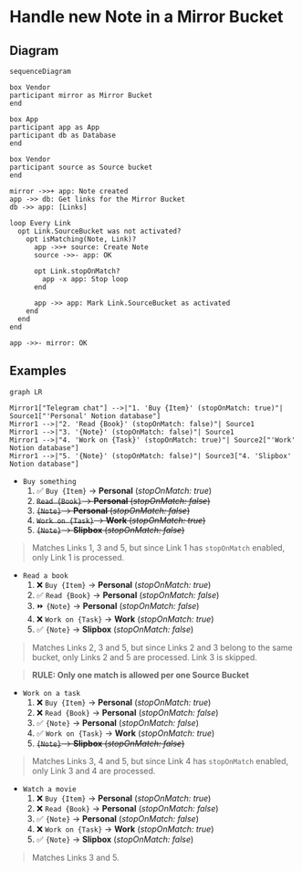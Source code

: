 # Handle new Note in a Mirror Bucket

## Diagram

```mermaid
sequenceDiagram

box Vendor
participant mirror as Mirror Bucket
end

box App
participant app as App
participant db as Database
end

box Vendor
participant source as Source bucket
end

mirror ->>+ app: Note created
app ->> db: Get links for the Mirror Bucket
db ->> app: [Links]

loop Every Link
  opt Link.SourceBucket was not activated?
    opt isMatching(Note, Link)?
      app ->>+ source: Create Note
      source ->>- app: OK
  
      opt Link.stopOnMatch?
        app -x app: Stop loop
      end
      
      app ->> app: Mark Link.SourceBucket as activated
    end
  end
end

app ->>- mirror: OK
```

## Examples

```mermaid
graph LR

Mirror1["Telegram chat"] -->|"1. 'Buy {Item}' (stopOnMatch: true)"| Source1["'Personal' Notion database"]
Mirror1 -->|"2. 'Read {Book}' (stopOnMatch: false)"| Source1
Mirror1 -->|"3. '{Note}' (stopOnMatch: false)"| Source1
Mirror1 -->|"4. 'Work on {Task}' (stopOnMatch: true)"| Source2["'Work' Notion database"]
Mirror1 -->|"5. '{Note}' (stopOnMatch: false)"| Source3["4. 'Slipbox' Notion database"]
```

- `Buy something`
  1. ✅ `Buy {Item}` -> **Personal** (_stopOnMatch: true_)
  2. ~~`Read {Book}` -> **Personal** (_stopOnMatch: false_)~~
  3. ~~`{Note}` -> **Personal** (_stopOnMatch: false_)~~
  4. ~~`Work on {Task}` -> **Work** (_stopOnMatch: true_)~~
  5. ~~`{Note}` -> **Slipbox** (_stopOnMatch: false_)~~
> Matches Links 1, 3 and 5, but since Link 1 has `stopOnMatch` enabled, only Link 1 is processed.

- `Read a book`
  1. ❌ `Buy {Item}` -> **Personal** (_stopOnMatch: true_)
  2. ✅ `Read {Book}` -> **Personal** (_stopOnMatch: false_)
  3. ⏩ `{Note}` -> **Personal** (_stopOnMatch: false_)
  4. ❌ `Work on {Task}` -> **Work** (_stopOnMatch: true_)
  5. ✅ `{Note}` -> **Slipbox** (_stopOnMatch: false_)
> Matches Links 2, 3 and 5, but since Links 2 and 3 belong to the same bucket, only Links 2 and 5 are processed. Link 3 is skipped.

> **RULE: Only one match is allowed per one Source Bucket**

- `Work on a task`
  1. ❌ `Buy {Item}` -> **Personal** (_stopOnMatch: true_)
  2. ❌ `Read {Book}` -> **Personal** (_stopOnMatch: false_)
  3. ✅ `{Note}` -> **Personal** (_stopOnMatch: false_)
  4. ✅ `Work on {Task}` -> **Work** (_stopOnMatch: true_)
  5. ~~`{Note}` -> **Slipbox** (_stopOnMatch: false_)~~
> Matches Links 3, 4 and 5, but since Link 4 has `stopOnMatch` enabled, only Link 3 and 4 are processed.

- `Watch a movie`
  1. ❌ `Buy {Item}` -> **Personal** (_stopOnMatch: true_)
  2. ❌ `Read {Book}` -> **Personal** (_stopOnMatch: false_)
  3. ✅ `{Note}` -> **Personal** (_stopOnMatch: false_)
  4. ❌ `Work on {Task}` -> **Work** (_stopOnMatch: true_)
  5. ✅ `{Note}` -> **Slipbox** (_stopOnMatch: false_)
> Matches Links 3 and 5.

